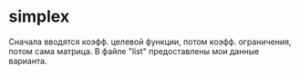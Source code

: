 # simplex

Сначала вводятся коэфф. целевой функции, потом коэфф. ограничения, потом сама матрица.
В файле "list" предоставлены мои данные варианта.
